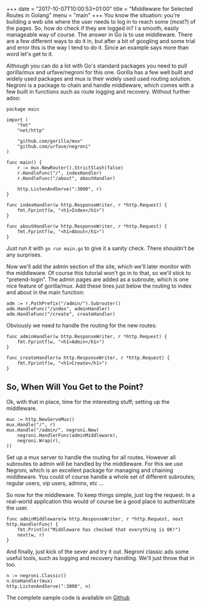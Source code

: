 +++
date = "2017-10-07T10:00:53+01:00"
title = "Middleware for Selected Routes in Golang"
menu = "main"
+++
You know the situation: you're building a  web site where the user needs to log in to reach some (most?) of the pages. So, how do check if they are logged in? I a smooth, easily manageable way of course. The answer in Go is to use middleware. There are a few different ways to do it in, but after a bit of googling and some trial and error this is the way I tend to do it. Since an example says more than word let's get to it.

Although you can do a lot with Go's standard packages you need to pull gorilla/mux and urfave/negroni for this one.  Gorilla has a few well built and widely used packages and mux is their widely used used routing solution. Negroni is a package to chain and handle middleware, which comes with a few built in functions such as route logging and recovery. Without further adoo:

````
package main

import (
	"fmt"
	"net/http"

	"github.com/gorilla/mux"
	"github.com/urfave/negroni"
)

func main() {
	r := mux.NewRouter().StrictSlash(false)
	r.HandleFunc("/", indexHandler)
	r.HandleFunc("/about", aboutHandler)

	http.ListenAndServe(":3000", r)
}

func indexHandler(w http.ResponseWriter, r *http.Request) {
	fmt.Fprintf(w, "<h1>Index</h1>")
}

func aboutHandler(w http.ResponseWriter, r *http.Request) {
	fmt.Fprintf(w, "<h1>About</h1>")
}
````

Just run it with `go run main.go` to give it a sanity check. There shouldn't be any surprises.

Now we'll add the admin section of the site, which we'll later monitor with the middleware. Of course this tutorial won't go in to that, so we'll stick to "pretend-login". The admin pages are added as a subroute, which is one nice feature of gorilla/mux. Add these lines just below the routing to index and about in the main function:

````
adm := r.PathPrefix("/admin/").Subrouter()
adm.HandleFunc("/index", adminHandler)
adm.HandleFunc("/create", createHandler)
````

Obviously we need to handle the routing for the new routes:

````
func adminHandler(w http.ResponseWriter, r *http.Request) {
	fmt.Fprintf(w, "<h1>Admin</h1>")
}

func createHandler(w http.ResponseWriter, r *http.Request) {
	fmt.Fprintf(w, "<h1>Create</h1>")
}
````
## So, When Will You Get to the Point?
Ok, with that in place, time for the interesting stuff; setting up the middleware.
````
mux := http.NewServeMux()
mux.Handle("/", r)
mux.Handle("/admin/", negroni.New(
	negroni.HandlerFunc(adminMiddleware),
	negroni.Wrap(r),
))
````
Set up a mux server to handle the routing for all routes. However all subroutes to admin will be handled by the middleware. For this we use Negroni, which is an excellent package for managing and chaining middleware. You could of course handle a whole set of different subroutes; regular users, vip users, admins, etc ...

So now for the middleware. To keep things simple, just log the request. In a real-world application this would of course be a good place to authenticate the user.
````
func adminMiddleware(w http.ResponseWriter, r *http.Request, next http.HandlerFunc) {
	fmt.Println("Middleware has checked that everything is OK!")
	next(w, r)
}
````
And finally, just kick of the sever and try it out. Negroni classic ads some useful tools, such as logging and recovery handling. We'll just throw that in too.
````
n := negroni.Classic()
n.UseHandler(mux)
http.ListenAndServe(":3000", n)
````

The complete sample code is available on [Github](https://github.com/hfogelberg/middleware-demo)

